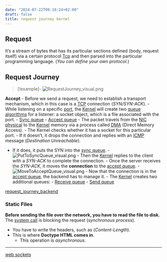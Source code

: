 ```yaml
---
date: "2024-07-22T09:10:24+02:00"
draft: false
title: request journey kernel
---
```


## Request

It’s a stream of bytes that has its particular sections defined (body,
request itself) via a certain protocol
[Tcp](/Notes/posts//posts/Network/Ref_OSI/TCP) and then parsed into the
particular programming language. (*You can define your own protocol.*)

## Request Journey

> \[!example\]-
> ![RequestJourney_visual.png](/Notes/RequestJourney_visual.png)

**Accept** - Before we send a request, we need to establish a transport
mechanism, which in this case is a
[TCP](/Notes/posts/Network/Ref_OSI/TCP) connection (*SYN/SYN-ACK*). -
While listening on a specific [port](/Notes/posts/ports/ports), the
[Kernel](/Notes/posts/Linux/Kernel/Kernel) will create two [queue
algorithms](/Notes/posts/Algorithms/queue_algorithms) for a listener: a
socket object, which is a file associated with the port. - [Sync
queue](/Notes/posts/sync__queue) - [Accept
queue](/Notes/posts/request_journey/accept_queue) - The packet travels
from the [NIC physical](/Notes/posts/NIC_physical) to the
[Kernel](/Notes/posts/Linux/Kernel/Kernel) memory via a process called
[DMA](/Notes/posts/DMA) (Direct Memory Access). - The Kernel checks
whether it has a socket for this particular port. - If it doesn’t, it
drops the connection and replies with an
[ICMP](/Notes/posts/ICMP_protocol) message (*Destination Unreachable*).
- If it does, it puts the SYN into the [sync
queue](/Notes/posts/sync__queue). -
![PutToSyncQueue_visual.png](/Notes/PutToSyncQueue_visual.png) - Then
the [Kernel](/Notes/posts/Linux/Kernel/Kernel) replies to the client
with a *SYN-ACK* to complete the connection. - Once the server receives
the *SYN-ACK*, it moves the **connection** to the [accept
queue](/Notes/posts/request_journey/accept_queue). -
![MoveToAcceptQueue_visual.png](/Notes/MoveToAcceptQueue_visual.png) -
Now that the connection is in the [accept
queue](/Notes/posts/request_journey/accept_queue), the backend has to
manage it. - The [Kernel](/Notes/posts/Linux/Kernel/Kernel) creates two
additional queues: - [Receive
queue](/Notes/posts/request_journey/recive_queue) - [Send
queue](/Notes/posts/send_queue)

[request_journey_backend](/Notes/posts/request_journey/request_journey_backend)

### Static Files

**Before sending the file over the network, you have to read the file to
disk.** The [system call](/Notes/posts/systemcall) is blocking the
request (*synchronous process*).

-   You have to write the headers, such as (*Content-Length*).
-   This is where **Doctype HTML comes in**.
    -   This operation is *asynchronous*.

------------------------------------------------------------------------

[web sockets](/Notes/posts/MAIN_Network+/web_socets)
